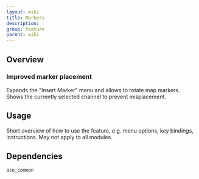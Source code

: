 ```yaml
---
layout: wiki
title: Markers
description: 
group: feature
parent: wiki
---
```


## Overview

### Improved marker placement
Expands the "Insert Marker" menu and allows to rotate map markers. Shows the currently selected channel to prevent misplacement.


## Usage

Short overview of how to use the feature, e.g. menu options, key bindings, 
instructions. May not apply to all modules.


## Dependencies

`ace_common`

